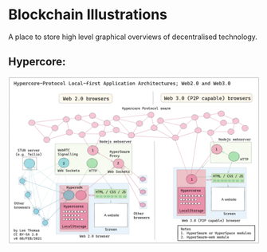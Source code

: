 # Blockchain Illustrations

A place to store high level graphical overviews of decentralised technology.

## Hypercore:

![Local first apps with hypercore](https://github.com/4c656554/BlockchainIllustrations/blob/master/Hypercore/2021-02-06-1534-v0-HypercoreAppsLo.png?raw=true "Title")
